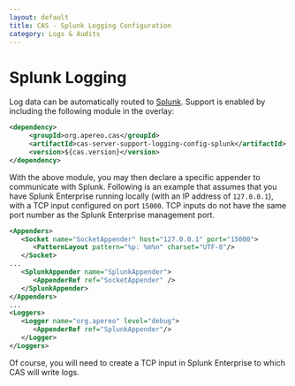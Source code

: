 ```yaml
---
layout: default
title: CAS - Splunk Logging Configuration
category: Logs & Audits
---
```


# Splunk Logging

Log data can be automatically routed to [Splunk](https://splunk.com/). Support is enabled by including the following module in the overlay:

```xml
<dependency>
     <groupId>org.apereo.cas</groupId>
     <artifactId>cas-server-support-logging-config-splunk</artifactId>
     <version>${cas.version}</version>
</dependency>
```

With the above module, you may then declare a specific appender to communicate with Splunk. 
Following is an example that assumes that you have Splunk Enterprise running locally (with an IP address of `127.0.0.1`), 
with a TCP input configured on port `15000`. TCP inputs do not have the same port number as the 
Splunk Enterprise management port.

```xml
<Appenders>
   <Socket name="SocketAppender" host="127.0.0.1" port="15000">
      <PatternLayout pattern="%p: %m%n" charset="UTF-8"/>
   </Socket>
...
   <SplunkAppender name="SplunkAppender">
      <AppenderRef ref="SocketAppender" />
   </SplunkAppender>
</Appenders>
...
<Loggers>
   <Logger name="org.apereo" level="debug">
      <AppenderRef ref="SplunkAppender"/>
   </Logger>
</Loggers>
```

Of course, you will need to create a TCP input in Splunk Enterprise to which CAS will write logs.
